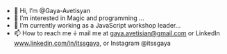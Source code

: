 - 👋 Hi, I’m @Gaya-Avetisyan
- 👀 I’m interested in  Magic and programming ...
- 🌱 I’m currently working as a JavaScript workshop leader...
- 📫 How to reach me  ⏚
mail me at gaya.avetisian@gmail.com or 
LinkedIn www.linkedin.com/in/itssgaya, or
Instagram @itssgaya

<!---
Gaya-Avetisyan/Gaya-Avetisyan is a ✨ special ✨ repository because its `README.md` (this file) appears on your GitHub profile.
You can click the Preview link to take a look at your changes.
--->
